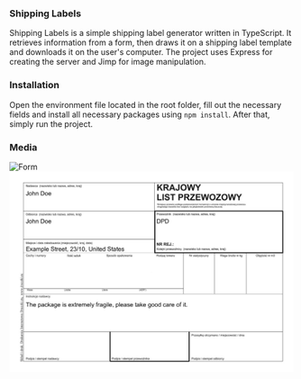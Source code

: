 ### Shipping Labels
Shipping Labels is a simple shipping label generator written in TypeScript. It retrieves information from a form, then draws it on a shipping label template and downloads it on the user's computer. The project uses Express for creating the server and Jimp for image manipulation. 

### Installation 
Open the environment file located in the root folder, fill out the necessary fields and install all necessary packages using `npm install`. After that, simply run the project. 

### Media
![Form](https://i.imgur.com/IWylDEq.png)
![Label](https://github.com/SaturdaysHeroes/shipping-label/blob/main/src/assets/xnqqwxx6a.jpg)
